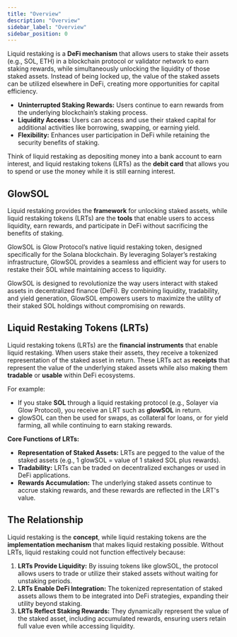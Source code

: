 ```yaml
---
title: "Overview"
description: "Overview"
sidebar_label: "Overview"
sidebar_position: 0
---
```


Liquid restaking is a **DeFi mechanism** that allows users to stake their assets (e.g., SOL, ETH) in a blockchain protocol or validator network to earn staking rewards, while simultaneously unlocking the liquidity of those staked assets. Instead of being locked up, the value of the staked assets can be utilized elsewhere in DeFi, creating more opportunities for capital efficiency.

- **Uninterrupted Staking Rewards:** Users continue to earn rewards from the underlying blockchain’s staking process.
- **Liquidity Access:** Users can access and use their staked capital for additional activities like borrowing, swapping, or earning yield.
- **Flexibility:** Enhances user participation in DeFi while retaining the security benefits of staking.

Think of liquid restaking as depositing money into a bank account to earn interest, and liquid restaking tokens (LRTs) as the **debit card** that allows you to spend or use the money while it is still earning interest.

## GlowSOL

Liquid restaking provides the **framework** for unlocking staked assets, while liquid restaking tokens (LRTs) are the **tools** that enable users to access liquidity, earn rewards, and participate in DeFi without sacrificing the benefits of staking.

GlowSOL is Glow Protocol’s native liquid restaking token, designed specifically for the Solana blockchain. By leveraging Solayer’s restaking infrastructure, GlowSOL provides a seamless and efficient way for users to restake their SOL while maintaining access to liquidity.

GlowSOL is designed to revolutionize the way users interact with staked assets in decentralized finance (DeFi). By combining liquidity, tradability, and yield generation, GlowSOL empowers users to maximize the utility of their staked SOL holdings without compromising on rewards.

## Liquid Restaking Tokens (LRTs)

Liquid restaking tokens (LRTs) are the **financial instruments** that enable liquid restaking. When users stake their assets, they receive a tokenized representation of the staked asset in return. These LRTs act as **receipts** that represent the value of the underlying staked assets while also making them **tradable** or **usable** within DeFi ecosystems.

For example:
- If you stake **SOL** through a liquid restaking protocol (e.g., Solayer via Glow Protocol), you receive an LRT such as **glowSOL** in return.
- glowSOL can then be used for swaps, as collateral for loans, or for yield farming, all while continuing to earn staking rewards.

**Core Functions of LRTs:**
- **Representation of Staked Assets:** LRTs are pegged to the value of the staked assets (e.g., 1 glowSOL = value of 1 staked SOL plus rewards).
- **Tradability:** LRTs can be traded on decentralized exchanges or used in DeFi applications.
- **Rewards Accumulation:** The underlying staked assets continue to accrue staking rewards, and these rewards are reflected in the LRT's value.

## The Relationship

Liquid restaking is the **concept**, while liquid restaking tokens are the **implementation mechanism** that makes liquid restaking possible. Without LRTs, liquid restaking could not function effectively because:

1. **LRTs Provide Liquidity:** By issuing tokens like glowSOL, the protocol allows users to trade or utilize their staked assets without waiting for unstaking periods.
2. **LRTs Enable DeFi Integration:** The tokenized representation of staked assets allows them to be integrated into DeFi strategies, expanding their utility beyond staking.
3. **LRTs Reflect Staking Rewards:** They dynamically represent the value of the staked asset, including accumulated rewards, ensuring users retain full value even while accessing liquidity.
